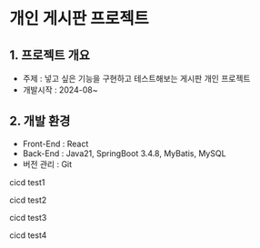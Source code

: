 # 개인 게시판 프로젝트

## 1. 프로젝트 개요

- 주제 : 넣고 싶은 기능을 구현하고 테스트해보는 게시판 개인 프로젝트
- 개발시작 : 2024-08~

## 2. 개발 환경

- Front-End : React
- Back-End : Java21, SpringBoot 3.4.8, MyBatis, MySQL
- 버전 관리 : Git

cicd test1

cicd test2

cicd test3

cicd test4
